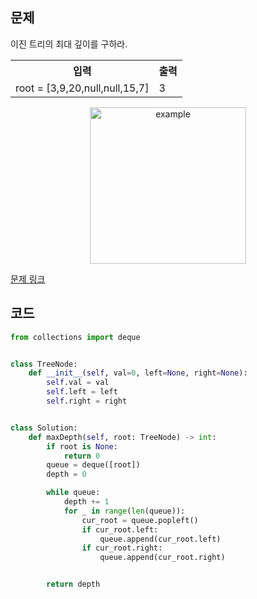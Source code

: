 ## 문제

이진 트리의 최대 깊이를 구하라.

 <table>
	<th>입력</th>
	<th>출력</th>
	<tr><!-- 첫번째 줄 시작 -->
	    <td>root = [3,9,20,null,null,15,7]</td>
	    <td>3</td>
	</tr><!-- 첫번째 줄 끝 -->
    </table>

<p align="center">
<img width="250" src="https://assets.leetcode.com/uploads/2020/11/26/tmp-tree.jpg" alt="example">
</p>

<a href="https://leetcode.com/problems/maximum-depth-of-binary-tree/" target="_blank">문제 링크</a>

## 코드

```python
from collections import deque


class TreeNode:
    def __init__(self, val=0, left=None, right=None):
        self.val = val
        self.left = left
        self.right = right


class Solution:
    def maxDepth(self, root: TreeNode) -> int:
        if root is None:
            return 0
        queue = deque([root])
        depth = 0

        while queue:
            depth += 1
            for _ in range(len(queue)):
                cur_root = queue.popleft()
                if cur_root.left:
                    queue.append(cur_root.left)
                if cur_root.right:
                    queue.append(cur_root.right)


        return depth
```